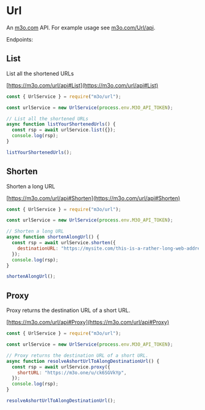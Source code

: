 # Url

An [m3o.com](https://m3o.com) API. For example usage see [m3o.com/Url/api](https://m3o.com/Url/api).

Endpoints:

## List

List all the shortened URLs

[https://m3o.com/url/api#List](https://m3o.com/url/api#List)

```js
const { UrlService } = require("m3o/url");

const urlService = new UrlService(process.env.M3O_API_TOKEN);

// List all the shortened URLs
async function listYourShortenedUrls() {
  const rsp = await urlService.list({});
  console.log(rsp);
}

listYourShortenedUrls();
```

## Shorten

Shorten a long URL

[https://m3o.com/url/api#Shorten](https://m3o.com/url/api#Shorten)

```js
const { UrlService } = require("m3o/url");

const urlService = new UrlService(process.env.M3O_API_TOKEN);

// Shorten a long URL
async function shortenAlongUrl() {
  const rsp = await urlService.shorten({
    destinationURL: "https://mysite.com/this-is-a-rather-long-web-address",
  });
  console.log(rsp);
}

shortenAlongUrl();
```

## Proxy

Proxy returns the destination URL of a short URL.

[https://m3o.com/url/api#Proxy](https://m3o.com/url/api#Proxy)

```js
const { UrlService } = require("m3o/url");

const urlService = new UrlService(process.env.M3O_API_TOKEN);

// Proxy returns the destination URL of a short URL.
async function resolveAshortUrlToAlongDestinationUrl() {
  const rsp = await urlService.proxy({
    shortURL: "https://m3o.one/u/ck6SGVkYp",
  });
  console.log(rsp);
}

resolveAshortUrlToAlongDestinationUrl();
```
